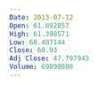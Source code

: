 ```yaml
---
Date: 2013-07-12
Open: 61.092857
High: 61.398571
Low: 60.487144
Close: 60.93
Adj Close: 47.797943
Volume: 69890800
---
```

